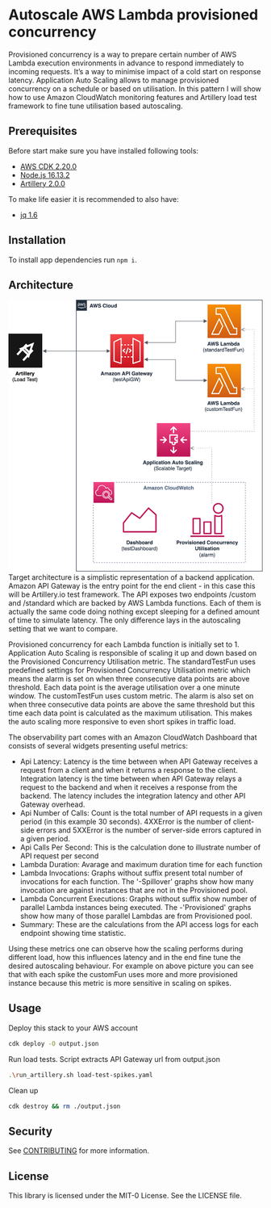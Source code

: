# Autoscale AWS Lambda provisioned concurrency

Provisioned concurrency is a way to prepare certain number of AWS Lambda execution environments in advance to respond immediately to incoming requests. It’s a way to minimise impact of a cold start on response latency. Application Auto Scaling allows to manage provisioned concurrency on a schedule or based on utilisation. In this pattern I will show how to use Amazon CloudWatch monitoring features and Artillery load test framework to fine tune utilisation based autoscaling.

## Prerequisites
Before start make sure you have installed following tools:
* [AWS CDK 2.20.0](https://aws.amazon.com/cdk/)
* [Node.js 16.13.2](https://nodejs.org/)
* [Artillery 2.0.0](https://www.artillery.io/)

To make life easier it is recommended to also have:
* [jq 1.6](https://stedolan.github.io/jq/download/)

## Installation
To install app dependencies run `npm i`.

## Architecture
![Image](docs/arch_diagram.png "architecture diagram")
Target architecture is a simplistic representation of a backend application. Amazon API Gateway is the entry point for the end client - in this case this will be Artillery.io test framework. The API exposes two endpoints /custom and /standard which are backed by AWS Lambda functions. Each of them is actually the same code doing nothing except sleeping for a defined amount of time to simulate latency. The only difference lays in the autoscaling setting that we want to compare.

Provisioned concurrency for each Lambda function is initially set to 1. Application Auto Scaling is responsible of scaling it up and down based on the Provisioned Concurrency Utilisation metric. The standardTestFun uses predefined settings for Provisioned Concurrency Utilisation metric which means the alarm is set on when three consecutive data points are above threshold. Each data point is the average utilisation over a one minute window. The customTestFun uses custom metric. The alarm is also set on when three consecutive data points are above the same threshold but this time each data point is calculated as the maximum utilisation. This makes the auto scaling more responsive to even short spikes in traffic load.

The observability part comes with an Amazon CloudWatch Dashboard that consists of several widgets presenting useful metrics:
* Api Latency: Latency is the time between when API Gateway receives a request from a client and when it returns a response to the client. Integration latency is the time between when API Gateway relays a request to the backend and when it receives a response from the backend. The latency includes the integration latency and other API Gateway overhead.
* Api Number of Calls: Count is the total number of API requests in a given period (in this example 30 seconds). 4XXError is the number of client-side errors and 5XXError is the number of server-side errors captured in a given period.
* Api Calls Per Second: This is the calculation done to illustrate number of API request per second
* Lambda Duration: Avarage and maximum duration time for each function
* Lambda Invocations: Graphs without suffix present total number of invocations for each function. The '-Spillover' graphs show how many invocation are against instances that are not in the Provisioned pool.
* Lambda Concurrent Executions: Graphs without suffix show number of parallel Lambda instances being executed. The -'Provisioned' graphs show how many of those parallel Lambdas are from Provisioned pool.
* Summary: These are the calculations from the API access logs for each endpoint showing time statistic.

Using these metrics one can observe how the scaling performs during different load, how this influences latency and in the end fine tune the desired autoscaling behaviour. For example on above picture you can see that with each spike the customFun uses more and more provisioned instance because this metric is more sensitive in scaling on spikes.
## Usage
Deploy this stack to your AWS account
```bash
cdk deploy -O output.json
```
Run load tests. Script extracts API Gateway url from output.json
```bash
.\run_artillery.sh load-test-spikes.yaml
```
Clean up
```bash
cdk destroy && rm ./output.json
```

## Security

See [CONTRIBUTING](CONTRIBUTING.md#security-issue-notifications) for more information.

## License

This library is licensed under the MIT-0 License. See the LICENSE file.

